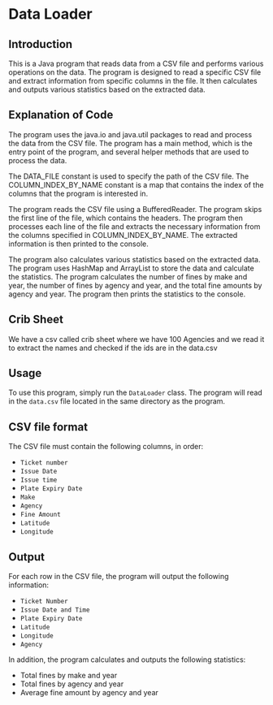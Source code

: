 # Data Loader

## Introduction
This is a Java program that reads data from a CSV file and performs various operations on the data. The program is designed to read a specific CSV file and extract information from specific columns in the file. It then calculates and outputs various statistics based on the extracted data.

## Explanation of Code
The program uses the java.io and java.util packages to read and process the data from the CSV file. The program has a main method, which is the entry point of the program, and several helper methods that are used to process the data.

The DATA_FILE constant is used to specify the path of the CSV file. The COLUMN_INDEX_BY_NAME constant is a map that contains the index of the columns that the program is interested in.

The program reads the CSV file using a BufferedReader. The program skips the first line of the file, which contains the headers. The program then processes each line of the file and extracts the necessary information from the columns specified in COLUMN_INDEX_BY_NAME. The extracted information is then printed to the console.

The program also calculates various statistics based on the extracted data. The program uses HashMap and ArrayList to store the data and calculate the statistics. The program calculates the number of fines by make and year, the number of fines by agency and year, and the total fine amounts by agency and year. The program then prints the statistics to the console.

## Crib Sheet
We have a csv called crib sheet where we have 100 Agencies and we read it to extract the names and checked if the ids are in the data.csv

## Usage

To use this program, simply run the `DataLoader` class. The program will read in the `data.csv` file located in the same directory as the program.

## CSV file format

The CSV file must contain the following columns, in order:

- `Ticket number`
- `Issue Date`
- `Issue time`
- `Plate Expiry Date`
- `Make`
- `Agency`
- `Fine Amount`
- `Latitude`
- `Longitude`

## Output

For each row in the CSV file, the program will output the following information:

- `Ticket Number`
- `Issue Date and Time`
- `Plate Expiry Date`
- `Latitude`
- `Longitude`
- `Agency`

In addition, the program calculates and outputs the following statistics:

- Total fines by make and year
- Total fines by agency and year
- Average fine amount by agency and year
